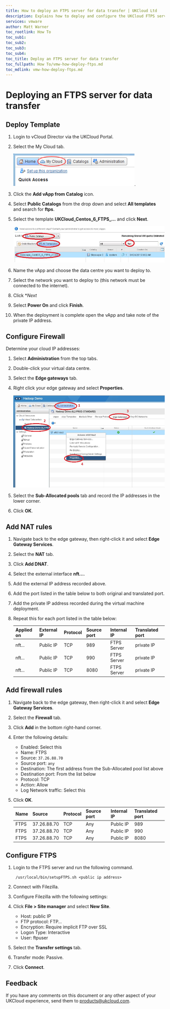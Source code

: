 ```yaml
---
title: How to deploy an FTPS server for data transfer | UKCloud Ltd
description: Explains how to deploy and configure the UKCloud FTPS server to your UKCloud compute environment to upload data
services: vmware
author: Matt Warner
toc_rootlink: How To
toc_sub1: 
toc_sub2:
toc_sub3:
toc_sub4:
toc_title: Deploy an FTPS server for data transfer
toc_fullpath: How To/vmw-how-deploy-ftps.md
toc_mdlink: vmw-how-deploy-ftps.md
---
```


# Deploying an FTPS server for data transfer

## Deploy Template

1. Login to vCloud Director via the UKCloud Portal.

2. Select the My Cloud tab.

    ![My Cloud tab in vCloud Director](images/vmw-vcd-tab-my-cloud.png).

3. Click the **Add vApp from Catalog** icon.

4. Select **Public Catalogs** from the drop down and select **All templates** and search for **ftps**.

5. Select the template **UKCloud_Centos_6_FTPS_...** and click **Next**.

    ![Public Catalogs](images/public_catalogs.jpg)

6. Name the vApp and choose the data centre you want to deploy to.

7. Select the network you want to deploy to (this network must be connected to the internet).

8. Click **Next*

9. Select **Power On** and click **Finish**.

10. When the deployment is complete open the vApp and take note of the private IP address.

## Configure Firewall

Determine your cloud IP addresses:

1. Select **Administration** from the top tabs.

2. Double-click your virtual data centre.

3. Select the **Edge gateways** tab.

4. Right click your edge gateway and select **Properties**.

    ![IP Address Properties](images/ip_properties.jpg)

5. Select the **Sub-Allocated pools** tab and record the IP addresses in the lower corner.

6. Click **OK**.

## Add NAT rules

1. Navigate back to the edge gateway, then right-click it and select **Edge Gateway Services**.

2. Select the **NAT** tab.

3. Click **Add DNAT**.

4. Select the external interface **nft...**.

5. Add the external IP address recorded above.

6. Add the port listed in the table below to both original and translated port.

7. Add the private IP address recorded during the virtual machine deployment.

8. Repeat this for each port listed in the table below:

    Applied on | External IP | Protocol | Source port | Internal IP | Translated port
    -----------|-------------|----------|-------------|-------------|----------------
    nft... | Public IP | TCP | 989 | FTPS Server | private IP | 989
    nft... | Public IP | TCP | 990 | FTPS Server | private IP | 990
    nft... | Public IP | TCP | 8080 | FTPS Server | private IP | 8080

## Add firewall rules

1. Navigate back to the edge gateway, then right-click it and select **Edge Gateway Services**.

2. Select the **Firewall** tab.

3. Click **Add** in the bottom right-hand corner.

4. Enter the following details:

    - Enabled: Select this
    - Name: FTPS
    - Source: `37.26.88.70`
    - Source port: `any`
    - Destination: The first address from the Sub-Allocated pool list above
    - Destination port: From the list below
    - Protocol: TCP
    - Action: Allow
    - Log Network traffic: Select this

5. Click **OK**.

    Name | Source | Protocol | Source port | Internal IP | Translated port
    -----|--------|----------|-------------|-------------|----------------
    FTPS | 37.26.88.70 | TCP | Any | Public IP | 989
    FTPS | 37.26.88.70 | TCP | Any | Public IP | 990
    FTPS | 37.26.88.70 | TCP | Any | Public IP | 8080

## Configure FTPS

1. Login to the FTPS server and run the following command.

        /usr/local/bin/setupFTPS.sh <public ip address>

2. Connect with Filezilla.

3. Configure Filezilla with the following settings:

4. Click **File > Site manager** and select **New Site**.

    - Host: public IP
    - FTP protocol: FTP…
    - Encryption: Require implicit FTP over SSL
    - Logon Type: Interactive
    - User: ftpuser

5. Select the **Transfer settings** tab.

6. Transfer mode: Passive.

7. Click **Connect**.

## Feedback

If you have any comments on this document or any other aspect of your UKCloud experience, send them to <products@ukcloud.com>.